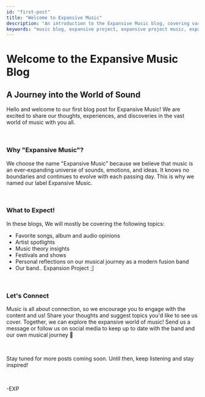 ```yaml
---
id: "first-post"
title: "Welcome to Expansive Music"
description: "An introduction to the Expansive Music blog, covering various aspects of the music world."
keywords: "music blog, expansive project, expansive project music, expansive project band, expansive music, album reviews, artist spotlights, music theory, industry trends, music communities, fusion, jazz fusion, band, alternative, alternative rock, neo soul, funk, funk music, funk band, jam, jambands, jam band, music festivals"
---
```


# Welcome to the Expansive Music Blog

## A Journey into the World of Sound

Hello and welcome to our first blog post for Expansive Music! We are excited to share our thoughts, experiences, and discoveries in the vast world of music with you all.

&nbsp;

### Why "Expansive Music"?

We choose the name "Expansive Music" because we believe that music is an ever-expanding universe of sounds, emotions, and ideas. It knows no boundaries and continues to evolve with each passing day. This is why we named our label Expansive Music.

&nbsp;

### What to Expect!

In these blogs, We will mostly be covering the following topics:

- Favorite songs, album and audio opinions
- Artist spotlights
- Music theory insights
- Festivals and shows
- Personal reflections on our musical journey as a modern fusion band
- Our band.. Expansion Project ;]

&nbsp;

### Let's Connect

Music is all about connection, so we encourage you to engage with the content and us! Share your thoughts and suggest topics you'd like to see us cover. Together, we can explore the expansive world of music! Send us a message or follow us on social media to keep up to date with the band and our own musical journey 🎵

&nbsp;

Stay tuned for more posts coming soon. Until then, keep listening and stay inspired!

&nbsp;

-EXP
